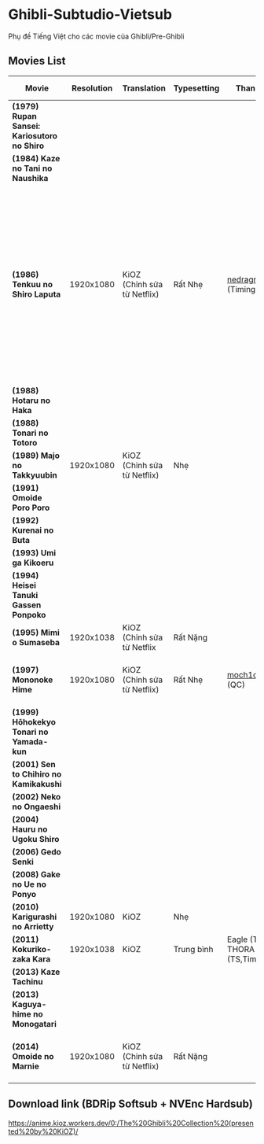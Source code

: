 # Ghibli-Subtudio-Vietsub
Phụ đề Tiếng Việt cho các movie của Ghibli/Pre-Ghibli

## Movies List

|**Movie**|**Resolution**|**Translation**|**Typesetting**|**Thanks to**|**Last Modified**|**Note**|
|--------|--------|--------|--------|--------|--------|--------|
|**(1979) Rupan Sansei: Kariosutoro no Shiro**|||||||
|**(1984) Kaze no Tani no Naushika**|||||||
|**(1986) Tenkuu no Shiro Laputa**|1920x1080|KiOZ (Chỉnh sửa từ Netflix)|Rất Nhẹ|[nedragrevev](https://github.com/nedragrevev) (Timing,Notes)||Netflix dịch thô, cũng ổn, nhưng sai những lỗi rất ngớ ngẩn, có vẻ dịch mà ko xem phim, ko theo ngữ cảnh|
|**(1988) Hotaru no Haka**|||||||
|**(1988) Tonari no Totoro**|||||||
|**(1989) Majo no Takkyuubin**|1920x1080|KiOZ (Chỉnh sửa từ Netflix)|Nhẹ||||
|**(1991) Omoide Poro Poro**|||||||
|**(1992) Kurenai no Buta**|||||||
|**(1993)	Umi ga Kikoeru**|||||||
|**(1994) Heisei Tanuki Gassen Ponpoko**|||||||
|**(1995) Mimi o Sumaseba**|1920x1038|KiOZ (Chỉnh sửa từ Netflix|Rất Nặng||||
|**(1997) Mononoke Hime**|1920x1080|KiOZ (Chỉnh sửa từ Netflix)|Rất Nhẹ|[moch1oka](https://github.com/moch1oka) (QC)||Nhìn chung Netflix dịch tốt|
|**(1999) Hōhokekyo Tonari no Yamada-kun**|||||||
|**(2001) Sen to Chihiro no Kamikakushi**|||||||
|**(2002) Neko no Ongaeshi**|||||||
|**(2004) Hauru no Ugoku Shiro**||||||||
|**(2006) Gedo Senki**|||||||
|**(2008) Gake no Ue no Ponyo**|||||||
|**(2010) Karigurashi no Arrietty**|1920x1080|KiOZ|Nhẹ||||
|**(2011) Kokuriko-zaka Kara**|1920x1038|KiOZ|Trung bình|Eagle (TS), THORA (TS,Timing)|||
|**(2013) Kaze Tachinu**|||||||
|**(2013) Kaguya-hime no Monogatari**||||||
|**(2014) Omoide no Marnie**|1920x1080|KiOZ (Chỉnh sửa từ Netflix)|Rất Nặng|||Nhìn chung Netflix dịch tốt|

## Download link (BDRip Softsub + NVEnc Hardsub)
https://anime.kioz.workers.dev/0:/The%20Ghibli%20Collection%20(presented%20by%20KiOZ)/
